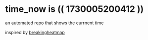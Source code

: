 # time_now is (( 1730005200412 ))

an automated repo that shows the currnent time

inspired by [breakingheatmap](https://github.com/breakingheatmap/breakingheatmap)
